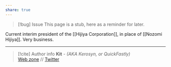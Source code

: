 ```yaml
---
share: true
---
```

> [!bug] Issue
> This page is a stub, here as a reminder for later.

Current interim president of the [[Hijiya Corporation]], in place of [[Nozomi Hijiya]]. Very business.

-----
> [!cite] Author info
> **Kit** - *(AKA Kerosyn, or QuickFastly)*\
> [Web zone](https://kitabe.link) // [Twitter](https://twitter.com/Kerosyn_)